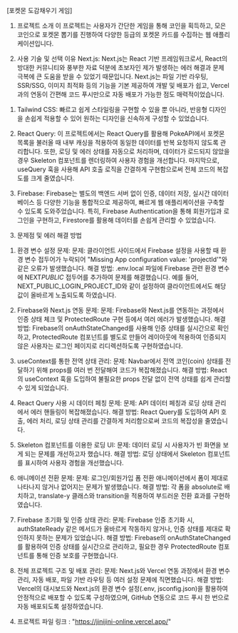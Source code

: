 [포켓몬 도감채우기 게임]

1. 프로젝트 소개
   이 프로젝트는 사용자가 간단한 게임을 통해 코인을 획득하고, 모은 코인으로 포켓몬 뽑기를 진행하여 다양한 등급의 포켓몬 카드를 수집하는 웹 애플리케이션입니다.

2. 사용 기술 및 선택 이유
   Next.js: Next.js는 React 기반 프레임워크로서, React의 방대한 커뮤니티와 풍부한 자료 덕분에 초보자인 제가 발생하는 에러 해결과 문제 극복에 큰 도움을 받을 수 있었기 때문입니다. Next.js는 파일 기반 라우팅, SSR/SSG, 이미지 최적화 등의 기능을 기본 제공하여 개발 및 배포가 쉽고, Vercel과의 연동이 간편해 코드 푸시만으로 자동 배포가 가능한 점도 매력적이었습니다.

1) Tailwind CSS: 빠르고 쉽게 스타일링을 구현할 수 있을 뿐 아니라, 반응형 디자인을 손쉽게 적용할 수 있어 원하는 디자인을 신속하게 구성할 수 있었습니다.

2) React Query: 이 프로젝트에서는 React Query를 활용해 PokeAPI에서 포켓몬 목록을 불러올 때 내부 캐싱을 적용하여 동일한 데이터를 반복 요청하지 않도록 관리합니다. 또한, 로딩 및 에러 상태를 자동으로 처리하며, 데이터가 로드되지 않았을 경우 Skeleton 컴포넌트를 렌더링하여 사용자 경험을 개선합니다. 마지막으로, useQuery 훅을 사용해 API 호출 로직을 간결하게 구현함으로써 전체 코드의 복잡도를 크게 줄였습니다.

3) Firebase: Firebase는 별도의 백엔드 서버 없이 인증, 데이터 저장, 실시간 데이터베이스 등 다양한 기능을 통합적으로 제공하여, 빠르게 웹 애플리케이션을 구축할 수 있도록 도와주었습니다. 특히, Firebase Authentication을 통해 회원가입과 로그인을 구현하고, Firestore를 활용해 데이터를 손쉽게 관리할 수 있었습니다.

3. 문제점 및 에러 해결 방법

1) 환경 변수 설정 문제:
   문제: 클라이언트 사이드에서 Firebase 설정을 사용할 때 환경 변수 접두어가 누락되어 "Missing App configuration value: 'projectId'"와 같은 오류가 발생했습니다.
   해결 방법: .env.local 파일에 Firebase 관련 환경 변수에 NEXT*PUBLIC* 접두어를 추가하여 문제를 해결했습니다. 예를 들어, NEXT_PUBLIC_LOGIN_PROJECT_ID와 같이 설정하여 클라이언트에서도 해당 값이 올바르게 노출되도록 하였습니다.

2) Firebase와 Next.js 연동 문제:
   문제: Firebase와 Next.js를 연동하는 과정에서 인증 상태 체크 및 ProtectedRoute 구현 등에서 여러 에러가 발생했습니다.
   해결 방법: Firebase의 onAuthStateChanged를 사용해 인증 상태를 실시간으로 확인하고, ProtectedRoute 컴포넌트를 별도로 만들어 레이아웃에 적용하여 인증되지 않은 사용자는 로그인 페이지로 리디렉션하도록 구현하였습니다.

3) useContext를 통한 전역 상태 관리:
   문제: Navbar에서 전역 코인(coin) 상태를 전달하기 위해 props를 여러 번 전달해여 코드가 복잡해졌습니다.
   해결 방법: React의 useContext 훅을 도입하여 불필요한 props 전달 없이 전역 상태를 쉽게 관리할 수 있게 되었습니다.

4) React Query 사용 시 데이터 페칭 문제:
   문제: API 데이터 페칭과 로딩 상태 관리에서 에러 핸들링이 복잡해졌습니다.
   해결 방법: React Query를 도입하여 API 호출, 에러 처리, 로딩 상태 관리를 간결하게 처리함으로써 코드의 복잡성을 줄였습니다.

5) Skeleton 컴포넌트를 이용한 로딩 UI:
   문제: 데이터 로딩 시 사용자가 빈 화면을 보게 되는 문제를 개선하고자 했습니다.
   해결 방법: 로딩 상태에서 Skeleton 컴포넌트를 표시하여 사용자 경험을 개선했습니다.

6) 애니메이션 전환 문제:
   문제: 로그인/회원가입 폼 전환 애니메이션에서 폼이 제대로 나타나지 않거나 없어지는 문제가 발생했습니다.
   해결 방법: 각 폼을 absolute로 배치하고, translate-y 클래스와 transition을 적용하여 부드러운 전환 효과를 구현하였습니다.

7) Firebase 초기화 및 인증 상태 관리:
   문제: Firebase 인증 초기화 시, authStateReady 같은 메서드가 올바르게 작동하지 않거나, 인증 상태를 제대로 확인하지 못하는 문제가 있었습니다.
   해결 방법: Firebase의 onAuthStateChanged를 활용하여 인증 상태를 실시간으로 관리하고, 필요한 경우 ProtectedRoute 컴포넌트를 통해 인증 보호를 구현했습니다.

8) 전체 프로젝트 구조 및 배포 관리:
   문제: Next.js와 Vercel 연동 과정에서 환경 변수 관리, 자동 배포, 파일 기반 라우팅 등 여러 설정 문제에 직면했습니다.
   해결 방법: Vercel의 대시보드와 Next.js의 환경 변수 설정(.env, jsconfig.json)을 활용하여 안정적으로 배포할 수 있도록 구성하였으며, GitHub 연동으로 코드 푸시 한 번으로 자동 배포되도록 설정하였습니다.

4. 프로젝트 파일 링크 : "https://jinijini-online.vercel.app/"
